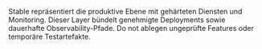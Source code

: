 Stable repräsentiert die produktive Ebene mit gehärteten Diensten und Monitoring.
Dieser Layer bündelt genehmigte Deployments sowie dauerhafte Observability-Pfade.
Do not ablegen ungeprüfte Features oder temporäre Testartefakte.
